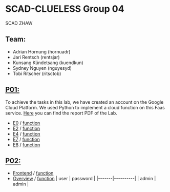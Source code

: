 # SCAD-CLUELESS Group 04
SCAD ZHAW

## Team:
- Adrian Hornung (hornuadr)
- Jari Rentsch (rentsjar)
- Kunsang Kündetsang (kuendkun)
- Sydney Nguyen (nguyesyd)
- Tobi Ritscher (ritsctob)


## [P01:](/Labs/Lab01)
To achieve the tasks in this lab, we have created an account on the Google Cloud Platform. We used Python to implement a cloud function on this Faas service.
[Here](/Labs/Lab01/Group04_P01_Submission.pdf) you can find the report PDF of the Lab.

- [E0](/Labs/Lab01/E0/) / [function](https://europe-west6-formal-airway-260.cloudfunctions.net/ex1-e0)
- [E2](/Labs/Lab01/E2/) / [function](https://europe-west6-formal-airway-260.cloudfunctions.net/ex1-e2)
- [E4](/Labs/Lab01/E4/) / [function](https://europe-west6-formal-airway-260.cloudfunctions.net/ex1-e4)
- [E7](/Labs/Lab01/E7/) / [function](https://europe-west6-formal-airway-260.cloudfunctions.net/ex1-e7)
- [E8](/Labs/Lab01/E8/) / [function](https://europe-west6-formal-airway-260.cloudfunctions.net/ex1-E8)


## [P02:](/Labs/Lab02)
- [Frontend](/Labs/Lab02/frontend/) / [function](https://europe-west6-formal-airway-260.cloudfunctions.net/ex2-front)
- [Overview](/Labs/Lab02/overview/) / [function](https://europe-west6-daring-runway-326914.cloudfunctions.net/display-state-info) 
  | user  | password |
  |-------|----------|
  | admin | admin    |
 
